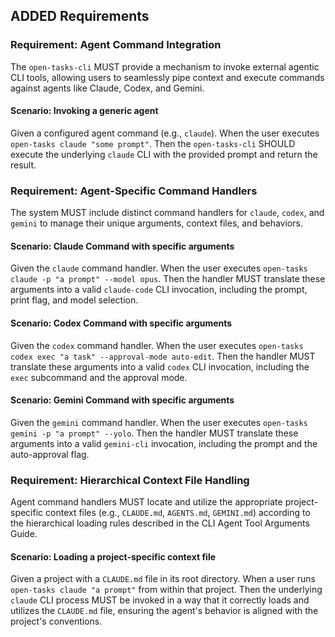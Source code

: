 ## ADDED Requirements

### Requirement: Agent Command Integration

The `open-tasks-cli` MUST provide a mechanism to invoke external agentic CLI tools, allowing users to seamlessly pipe context and execute commands against agents like Claude, Codex, and Gemini.

#### Scenario: Invoking a generic agent
Given a configured agent command (e.g., `claude`).
When the user executes `open-tasks claude "some prompt"`.
Then the `open-tasks-cli` SHOULD execute the underlying `claude` CLI with the provided prompt and return the result.

### Requirement: Agent-Specific Command Handlers

The system MUST include distinct command handlers for `claude`, `codex`, and `gemini` to manage their unique arguments, context files, and behaviors.

#### Scenario: Claude Command with specific arguments
Given the `claude` command handler.
When the user executes `open-tasks claude -p "a prompt" --model opus`.
Then the handler MUST translate these arguments into a valid `claude-code` CLI invocation, including the prompt, print flag, and model selection.

#### Scenario: Codex Command with specific arguments
Given the `codex` command handler.
When the user executes `open-tasks codex exec "a task" --approval-mode auto-edit`.
Then the handler MUST translate these arguments into a valid `codex` CLI invocation, including the `exec` subcommand and the approval mode.

#### Scenario: Gemini Command with specific arguments
Given the `gemini` command handler.
When the user executes `open-tasks gemini -p "a prompt" --yolo`.
Then the handler MUST translate these arguments into a valid `gemini-cli` invocation, including the prompt and the auto-approval flag.

### Requirement: Hierarchical Context File Handling

Agent command handlers MUST locate and utilize the appropriate project-specific context files (e.g., `CLAUDE.md`, `AGENTS.md`, `GEMINI.md`) according to the hierarchical loading rules described in the CLI Agent Tool Arguments Guide.

#### Scenario: Loading a project-specific context file
Given a project with a `CLAUDE.md` file in its root directory.
When a user runs `open-tasks claude "a prompt"` from within that project.
Then the underlying `claude` CLI process MUST be invoked in a way that it correctly loads and utilizes the `CLAUDE.md` file, ensuring the agent's behavior is aligned with the project's conventions.
